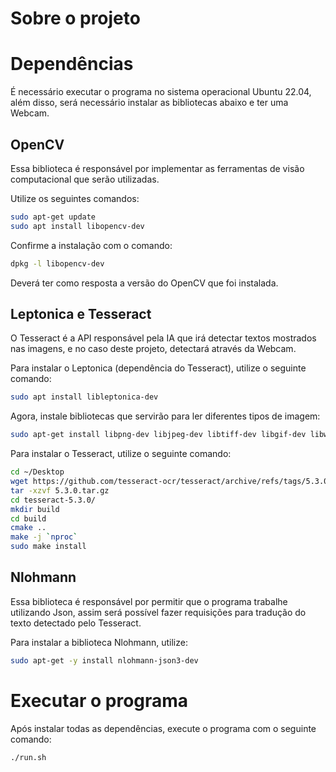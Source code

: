 # Sobre o projeto

# Dependências

É necessário executar o programa no sistema operacional Ubuntu 22.04, além disso, será necessário instalar as bibliotecas abaixo e ter uma Webcam.

## OpenCV
Essa biblioteca é responsável por implementar as ferramentas de visão computacional que serão utilizadas.

Utilize os seguintes comandos:

```bash
sudo apt-get update
sudo apt install libopencv-dev
```

Confirme a instalação com o comando:

```bash
dpkg -l libopencv-dev
```
Deverá ter como resposta a versão do OpenCV que foi instalada.

## Leptonica e Tesseract
O Tesseract é a API responsável pela IA que irá detectar textos mostrados nas imagens, e no caso deste projeto, detectará através da Webcam.

Para instalar o Leptonica (dependência do Tesseract), utilize o seguinte comando:

```bash
sudo apt install libleptonica-dev
```

Agora, instale bibliotecas que servirão para ler diferentes tipos de imagem:

```bash
sudo apt-get install libpng-dev libjpeg-dev libtiff-dev libgif-dev libwebp-dev libopenjp2-7-dev zlib1g-dev
```

Para instalar o Tesseract, utilize o seguinte comando:

```bash
cd ~/Desktop
wget https://github.com/tesseract-ocr/tesseract/archive/refs/tags/5.3.0.tar.gz
tar -xzvf 5.3.0.tar.gz 
cd tesseract-5.3.0/
mkdir build
cd build
cmake ..
make -j `nproc`
sudo make install
```

## Nlohmann
Essa biblioteca é responsável por permitir que o programa trabalhe utilizando Json, assim será possível fazer requisições para tradução do texto detectado pelo Tesseract.

Para instalar a biblioteca Nlohmann, utilize:

```bash
sudo apt-get -y install nlohmann-json3-dev
```
# Executar o programa

Após instalar todas as dependências, execute o programa com o seguinte comando:

```bash
./run.sh
```
